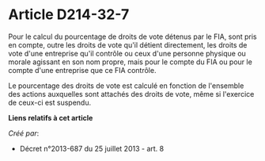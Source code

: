 # Article D214-32-7

Pour le calcul du pourcentage de droits de vote détenus par le FIA, sont pris en compte, outre les droits de vote qu'il
détient directement, les droits de vote d'une entreprise qu'il contrôle ou ceux d'une personne physique ou morale agissant en
son nom propre, mais pour le compte du FIA ou pour le compte d'une entreprise que ce FIA contrôle.

Le pourcentage des droits de vote est calculé en fonction de l'ensemble des actions auxquelles sont attachés des droits de
vote, même si l'exercice de ceux-ci est suspendu.

**Liens relatifs à cet article**

_Créé par_:

  - Décret n°2013-687 du 25 juillet 2013 - art. 8
